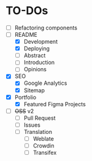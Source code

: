 # TO-DOs

- [ ] Refactoring components
- [ ] README
  - [x] Development
  - [x] Deploying
  - [ ] Abstract
  - [ ] Introduction
  - [ ] Opinions
- [x] SEO
  - [x] Google Analytics
  - [x] Sitemap
- [x] Portfolio
  - [x] Featured Figma Projects
- [ ] ~~OSS~~ v2
  - [ ] Pull Request
  - [ ] Issues
  - [ ] Translation
    - [ ] Weblate
    - [ ] Crowdin
    - [ ] Transifex
